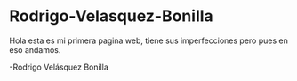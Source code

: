 # Rodrigo-Velasquez-Bonilla

Hola esta es mi primera pagina web, tiene sus imperfecciones pero pues en eso andamos.

-Rodrigo Velásquez Bonilla
